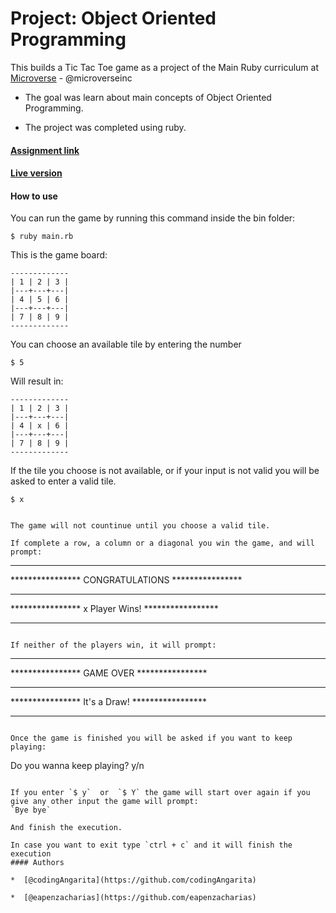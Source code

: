 
# Project: Object Oriented Programming

  

This builds a Tic Tac Toe game as a project of the Main Ruby curriculum at [Microverse](https://www.microverse.org/) - @microverseinc

* The goal was learn about main concepts of Object Oriented Programming.

* The project was completed using ruby.

  

#### [Assignment link](https://www.theodinproject.com/courses/ruby-programming/lessons/oop)

  

#### [Live version]()

  

#### How to use

  

You can run the game by running this command inside the bin folder:

`$ ruby main.rb`

This is the game board:
~~~~
-------------
| 1 | 2 | 3 |
|---+---+---|
| 4 | 5 | 6 |
|---+---+---|
| 7 | 8 | 9 |
-------------
~~~~
  
  You can choose an available tile by entering the number
  
`$ 5`

Will result in:
~~~~
-------------
| 1 | 2 | 3 |
|---+---+---|
| 4 | x | 6 |
|---+---+---|
| 7 | 8 | 9 |
-------------
~~~~

If the tile you choose is not available, or if your input is not valid you will be asked to enter a valid tile.

`$ x`
~~~~Please enter a valid tile~~~~

The game will not countinue until you choose a valid tile.

If complete a row, a column or a diagonal you win the game, and will prompt:
~~~~
*************************************************
**************** CONGRATULATIONS ****************
*************************************************
**************** x Player Wins! *****************
*************************************************
~~~~

If neither of the players win, it will prompt: 
~~~~
*************************************************
****************    GAME OVER    ****************
*************************************************
****************  It's a Draw!  *****************
*************************************************
~~~~

Once the game is finished you will be asked if you want to keep playing:
~~~~
Do you wanna keep playing? y/n
~~~~

If you enter `$ y`  or  `$ Y` the game will start over again if you give any other input the game will prompt:
`Bye bye`

And finish the execution.

In case you want to exit type `ctrl + c` and it will finish the execution
#### Authors

*  [@codingAngarita](https://github.com/codingAngarita)

*  [@eapenzacharias](https://github.com/eapenzacharias)
